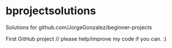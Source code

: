 # bprojectsolutions
Solutions for github.com/JorgeGonzalez/beginner-projects

First GitHub project // please help/improve my code if you can. :)

